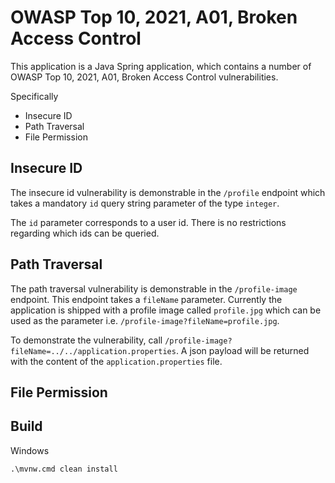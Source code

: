 # OWASP Top 10, 2021, A01, Broken Access Control

This application is a Java Spring application, which contains a number of
OWASP Top 10, 2021, A01, Broken Access Control vulnerabilities.

Specifically
* Insecure ID
* Path Traversal
* File Permission

## Insecure ID
The insecure id vulnerability is demonstrable in the `/profile` endpoint
which takes a mandatory `id` query string parameter of the type `integer`.

The `id` parameter corresponds to a user id. There is no restrictions
regarding which ids can be queried.

## Path Traversal
The path traversal vulnerability is demonstrable in the `/profile-image`
endpoint. This endpoint takes a `fileName` parameter. Currently the
application is shipped with a profile image called `profile.jpg` which
can be used as the parameter i.e. `/profile-image?fileName=profile.jpg`.

To demonstrate the vulnerability, call
`/profile-image?fileName=../../application.properties`. A json payload
will be returned with the content of the `application.properties` file.

## File Permission

## Build

Windows
```
.\mvnw.cmd clean install
```